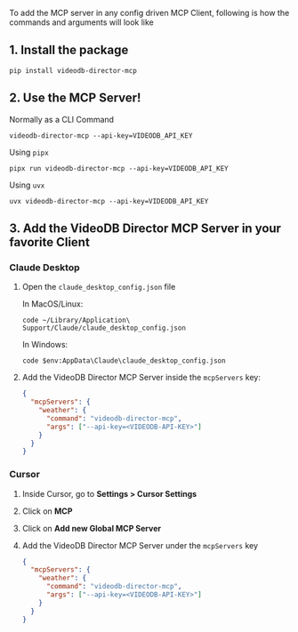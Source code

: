 To add the MCP server in any config driven MCP Client, following is how the commands and arguments will look like

## 1. Install the package

```
pip install videodb-director-mcp
```

## 2. Use the MCP Server!

Normally as a CLI Command

```
videodb-director-mcp --api-key=VIDEODB_API_KEY
```

Using `pipx`

```
pipx run videodb-director-mcp --api-key=VIDEODB_API_KEY
```

Using `uvx`

```
uvx videodb-director-mcp --api-key=VIDEODB_API_KEY
```

## 3. Add the VideoDB Director MCP Server in your favorite Client

### Claude Desktop

1. Open the `claude_desktop_config.json` file

   In MacOS/Linux:

   ```
   code ~/Library/Application\ Support/Claude/claude_desktop_config.json
   ```

   In Windows:

   ```
   code $env:AppData\Claude\claude_desktop_config.json
   ```

2. Add the VideoDB Director MCP Server inside the `mcpServers` key:

   ```json
   {
     "mcpServers": {
       "weather": {
         "command": "videodb-director-mcp",
         "args": ["--api-key=<VIDEODB-API-KEY>"]
       }
     }
   }
   ```

### Cursor

1. Inside Cursor, go to **Settings > Cursor Settings**
2. Click on **MCP**
3. Click on **Add new Global MCP Server**
4. Add the VideoDB Director MCP Server under the `mcpServers` key

   ```json
   {
     "mcpServers": {
       "weather": {
         "command": "videodb-director-mcp",
         "args": ["--api-key=<VIDEODB-API-KEY>"]
       }
     }
   }
   ```

